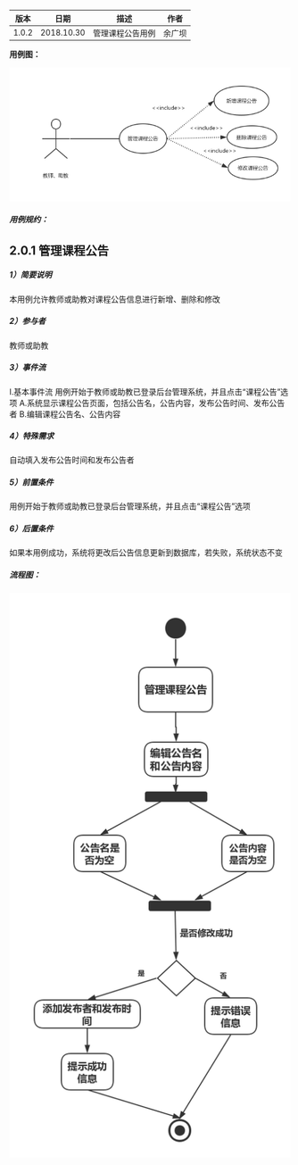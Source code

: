 | 版本  | 日期       | 描述            | 作者   |
| ----- | ---------- | --------------- | ------ |
| 1.0.2 | 2018.10.30 | 管理课程公告用例 | 余广坝 |

**用例图：**

![管理课程公告用例图](img_use_case/admin_announcement.png)


##### 用例规约：

## 2.0.1 管理课程公告
##### 1）简要说明
本用例允许教师或助教对课程公告信息进行新增、删除和修改

##### 2）参与者
教师或助教

##### 3）事件流
I.基本事件流
用例开始于教师或助教已登录后台管理系统，并且点击“课程公告”选项
A.系统显示课程公告页面，包括公告名，公告内容，发布公告时间、发布公告者
B.编辑课程公告名、公告内容

##### 4）特殊需求
自动填入发布公告时间和发布公告者

##### 5）前置条件
用例开始于教师或助教已登录后台管理系统，并且点击“课程公告”选项

##### 6）后置条件
如果本用例成功，系统将更改后公告信息更新到数据库，若失败，系统状态不变


##### 流程图：

![管理课程公告流程图](img_activity/admin_announcement.png)
